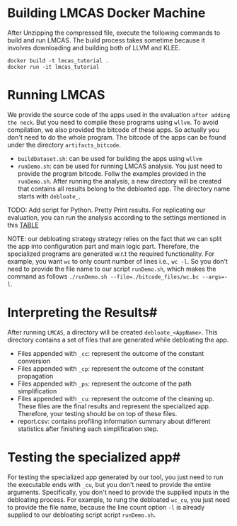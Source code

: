 # Building LMCAS Docker Machine #
After Unzipping the compressed file, execute the following commands to build and run LMCAS. The build process takes sometime because it involves downloading and building both of LLVM and KLEE.
```shell
docker build -t lmcas_tutorial .
docker run -it lmcas_tutorial
```


# Running LMCAS #
We provide the source code of the apps used in the evaluation `after adding the neck`. But you need to compile these programs using `wllvm`. To avoid compilation, we also provided the bitcode of these apps. So actually you don't need to do the whole program. The bitcode of the apps can be found under the directory `artifacts_bitcode`.

+ `buildDataset.sh`: can be used for building the apps using `wllvm`
+ `runDemo.sh`: can be used for running LMCAS analysis. You just need to provide the program bitcode. Follw the examples provided in the `runDemo.sh`. After running the analysis, a new directory will be created that contains all results belong to the debloated app. The directory name starts with `debloate_`.

TODO: Add script for Python. Pretty Print results.
For replicating our evaluation, you can run the analysis according to the settings mentioned in this [TABLE](https://sites.google.com/view/lmcas/home#h.r7u6w8uktrgc)

NOTE: our debloating strategy strategy relies on the fact that we can split the app into configuration part and main logic part. Therefore, the specialized programs are generated w.r.t the required functionality. For example, you want `wc` to only count number of lines i.e., `wc -l`. So you don't need to provide the file name to our script `runDemo.sh`, which makes the command as follows `./runDemo.sh --file=./bitcode_files/wc.bc --args=-l`.

# Interpreting the Results#
After running `LMCAS`, a directory will be created `debloate_<AppName>`. This directory contains a set of files that are generated while debloating the app. 

+ Files appended with `_cc`: represent the outcome of the constant conversion
+ Files appended with `_cp`: represent the outcome of the constant propagation
+ Files appended with `_ps`: represent the outcome of the path simplification
+ Files appended with `_cu`: represent the outcome of the cleaning up. These files are the final results and represent the specialized app. Therefore, your testing should be on top of these files.
+ report.csv: contains profiling information summary about different statistics after finishing each simplification step. 

# Testing the specialized app#
For testing the specialized app generated by our tool, you just need to run the executable ends with `_cu`, but you don't need to provide the entire arguments. Specifically, you don't need to provide the supplied inputs in the debloating process. For example, to rung the debloated `wc_cu`, you just need to provide the file name, because the line count option `-l` is already supplied to our debloating script script `runDemo.sh`. 



